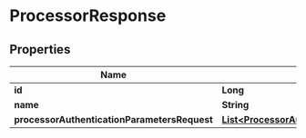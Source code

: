 

# ProcessorResponse


## Properties

| Name | Type | Description | Notes |
|------------ | ------------- | ------------- | -------------|
|**id** | **Long** |  |  |
|**name** | **String** |  |  |
|**processorAuthenticationParametersRequest** | [**List&lt;ProcessorAuthenticationParametersRequest&gt;**](ProcessorAuthenticationParametersRequest.md) |  |  |



